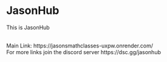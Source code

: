 # JasonHub
<p>This is JasonHub</p>
<br>
Main Link: https://jasonsmathclasses-uxpw.onrender.com/
<br>
For more links join the discord server https://dsc.gg/jasonhub
